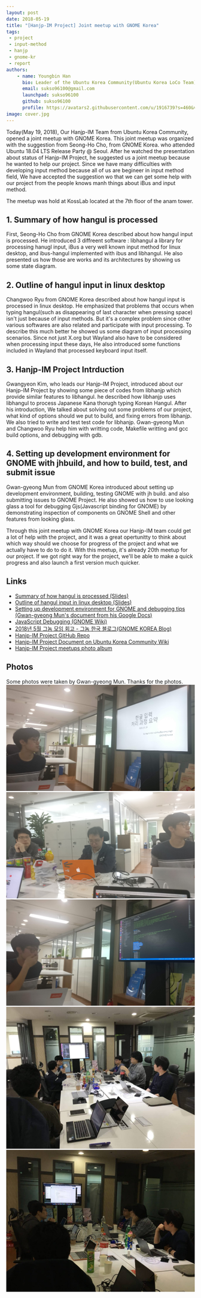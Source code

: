```yaml
---
layout: post
date: 2018-05-19
title: "[Hanjp-IM Project] Joint meetup with GNOME Korea"
tags:
 - project
 - input-method
 - hanjp
 - gnome-kr
 - report
authors:
    - name: Youngbin Han
      bio: Leader of the Ubuntu Korea Community(Ubuntu Korea LoCo Team)(2017~2018) / Hanjp-IM Project Member
      email: sukso96100@gmail.com
      launchpad: sukso96100
      github: sukso96100
      profile: https://avatars2.githubusercontent.com/u/1916739?s=460&v=4
image: cover.jpg
---
```


Today(May 19, 2018), Our Hanjp-IM Team from Ubuntu Korea Community, opened a joint meetup with GNOME Korea.
This joint meetup was organized with the suggestion from Seong-Ho Cho, from GNOME Korea. who attended Ubuntu 18.04 LTS Release Party @ Seoul.
After he watched the presentation about status of Hanjp-IM Project, he suggested us a joint meetup because he wanted to help our project.
Since we have many difficulties with developing input method because all of us are begineer in input method field, We have accepted the suggestion wo that we can get some help with our project from the people knows manh things about iBus and input method.

The meetup was hold at KossLab located at the 7th floor of the anam tower.

## 1. Summary of how hangul is processed
First, Seong-Ho Cho from GNOME Korea described about how hangul input is processed. He introduced 3 diffreent software : libhangul a library for processing hanugl input, iBus a very well known input method for linux desktop, and ibus-hangul implemented with ibus and libhangul. He also presented us how those are works and its architectures by showing us some state diagram.

## 2. Outline of hangul input in linux desktop
Changwoo Ryu from GNOME Korea described about how hangul input is processed in linux desktop. He emphasized that problems that occurs when typing hangul(such as disappearing of last character when pressing space) isn't just because of input methods. But it's a complex problem since other various softwares are also related and participate with input processing. To describe this much better he showed us some diagram of input processing scenarios. Since not just X.org but Wayland also have to be considered when processing input these days, He also introduced some functions included in Wayland that processed keyboard input itself.

## 3. Hanjp-IM Project Intrduction
Gwangyeon Kim, who leads our Hanjp-IM Project, introduced about our Hanjp-IM Project by showing some piece of codes from libhanjp which provide similar features to libhangul. he described how libhanjp uses libhangul to process Japanese Kana thorugh typing Korean Hangul. After his introduction, We talked about solving out some problems of our project, what kind of options should we put to build, and fixing errors from libhanjp. We also tried to write and test test code for libhanjp. Gwan-gyeong Mun and Changwoo Ryu help him with writting code, Makefile writting and gcc build options, and debugging with gdb.

## 4. Setting up development environment for GNOME with jhbuild, and how to build, test, and submit issue
Gwan-gyeong Mun from GNOME Korea introduced about setting up development environment, building, testing GNOME with jh build. and also submitting issues to GNOME Project.
He also showed us how to use looking glass a tool for debugging Gjs(Javascript binding for GNOME) by demonstrating inspection of components on GNOME Shell and other features from looking glass.

Through this joint meetup with GNOME Korea our Hanjp-IM team could get a lot of help with the project, and it was a great opertunitty to think about which way should we choose for progress of the project and what we actually have to do to do it.
With this meetup, it's already 20th meetup for our project. If we got right way for the project, we'll be able to make a quick progress and also launch a first version much quicker.

## Links
- [Summary of how hangul is processed (Slides)](https://www.slideshare.net/gnomekr/20180519-hangul-processing)
- [Outline of hangul input in linux desktop (Slides)](https://www.slideshare.net/gnomekr/korean-input-overview-in-the-linux-desktop)
- [Setting up development environment for GNOME and debugging tips (Gwan-gyeong Mun's document from his Google Docs)](https://docs.google.com/document/d/1F5Yf515SgZPimIujRmTgbtY78aVLWS3EpU_z5TRyIJs/edit)
- [JavaScript Debugging (GNOME Wiki)](https://wiki.gnome.org/Projects/GnomeShell/DebuggingJavaScript)
- [2018년 5월 그놈 모임 회고 - 그놈 한국 블로그(GNOME KOREA Blog)](http://gnome-kr.blogspot.kr/2018/05/2018-5.html)
- [Hanjp-IM Project GitHub Repo](https://github.com/ubuntu-kr/hanjp-im)
- [Hanjp-IM Project Document on Ubuntu Korea Community Wiki](https://wiki.ubuntu-kr.org/index.php/HanJP_IM)
- [Hanjp-IM Project meetups photo album](https://photos.app.goo.gl/9hBFNe0jwk40xzox1)

## Photos
Some photos were taken by Gwan-gyeong Mun. Thanks for the photos.
![](IMG_20180519_143329.jpg)
![](IMG_20180519_143332.jpg)
![](IMG_20180519_151231.jpg)
![](cover.jpg)
![](2018-05-19_18_24_47.jpg)